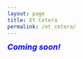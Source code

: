 ```yaml
---
layout: page
title: Et Cetera
permalink: /et_cetera/
---
```


<p><font color="blue" size="4"><i><b>Coming soon!</b></i></font></p>